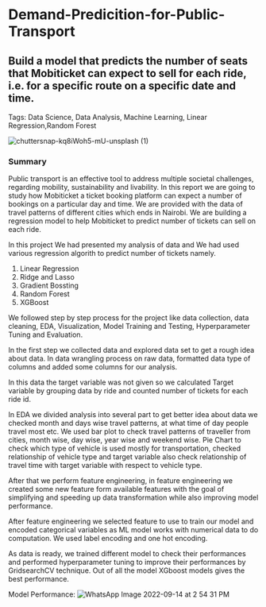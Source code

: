 # **Demand-Predicition-for-Public-Transport**
## **Build a model that predicts the number of seats that Mobiticket can expect to sell for each ride, i.e. for a specific route on a specific date and time.**

Tags: Data Science, Data Analysis, Machine Learning, Linear Regression,Random Forest

![chuttersnap-kq8iWoh5-mU-unsplash (1)](https://user-images.githubusercontent.com/71922973/190112251-a2ff11a8-cb04-464c-9ead-196bb5a6c27a.jpg)

### **Summary**

Public transport is an effective tool to address multiple societal challenges, regarding mobility, sustainability and livability. In this report we are going to study how Mobiticket a ticket booking platform can expect a number of bookings on a particular day and time.
We are provided with the data of travel patterns of different cities which ends in Nairobi. We are building a regression model to help Mobiticket to predict number of tickets can sell on each ride.

In this project We had presented my analysis of data and  We had used various regression algorith to predict number of tickets namely.

1. Linear Regression
2. Ridge and Lasso
3. Gradient Bossting
4. Random Forest
5. XGBoost

We followed step by step process for the project like data collection, data cleaning, EDA, Visualization, Model Training and Testing, Hyperparameter Tuning and Evaluation.

In the first step we collected data and explored data set to get a rough idea about data. In data wrangling process on raw data, formatted data type of columns and added some columns for our analysis. 

In this data the target variable was not given so we calculated Target variable by grouping data by ride and counted number of tickets for each ride id.

In EDA we divided analysis into several part to get better idea about data we checked month and days wise travel patterns, at what time of day people travel most etc. We used bar plot to check travel patterns of traveller from cities, month wise, day wise, year wise and weekend wise. Pie Chart to check which type of vehicle is used mostly for transportation, checked relationship of vehicle type and target variable also check relationship of travel time with target variable with respect to vehicle type.

After that we perform feature engineering, in feature engineering we created some new feature form available features with the goal of simplifying and speeding up data transformation while also improving model performance.

After feature engineering we selected feature to use to train our model and encoded categorical variables as ML model works with numerical data to do computation. We used label encoding and one hot encoding.

As data is ready, we trained different model to check their performances and performed hyperparameter tuning to improve their performances by GridsearchCV technique. Out of all the model XGboost models gives the best performance.

Model Performance:
![WhatsApp Image 2022-09-14 at 2 54 31 PM](https://user-images.githubusercontent.com/71922973/190116300-4f22a350-f6a4-4d10-bf87-353d3a4c915d.jpeg)


